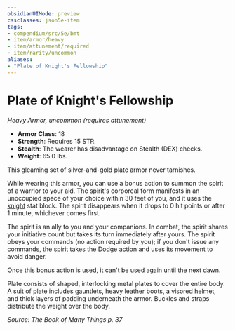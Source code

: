 ```yaml
---
obsidianUIMode: preview
cssclasses: json5e-item
tags:
- compendium/src/5e/bmt
- item/armor/heavy
- item/attunement/required
- item/rarity/uncommon
aliases: 
- "Plate of Knight's Fellowship"
---
```

# Plate of Knight's Fellowship
*Heavy Armor, uncommon (requires attunement)*  

- **Armor Class**: 18
- **Strength**: Requires 15 STR.
- **Stealth**: The wearer has disadvantage on Stealth (DEX) checks.
- **Weight**: 65.0 lbs.

This gleaming set of silver-and-gold plate armor never tarnishes.

While wearing this armor, you can use a bonus action to summon the spirit of a warrior to your aid. The spirit's corporeal form manifests in an unoccupied space of your choice within 30 feet of you, and it uses the [knight](/Systems/5e/bestiary/humanoid/knight.md) stat block. The spirit disappears when it drops to 0 hit points or after 1 minute, whichever comes first.

The spirit is an ally to you and your companions. In combat, the spirit shares your initiative count but takes its turn immediately after yours. The spirit obeys your commands (no action required by you); if you don't issue any commands, the spirit takes the [Dodge](/Systems/5e/rules/actions.md#Dodge) action and uses its movement to avoid danger.

Once this bonus action is used, it can't be used again until the next dawn.

Plate consists of shaped, interlocking metal plates to cover the entire body. A suit of plate includes gauntlets, heavy leather boots, a visored helmet, and thick layers of padding underneath the armor. Buckles and straps distribute the weight over the body.

*Source: The Book of Many Things p. 37*